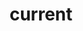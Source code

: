 ---
layout: landing_page
sidebar: qq_cli_command_reference_sidebar
summary: Listing of commands for current
title: current
zendesk_source: qq CLI Command Guide

---